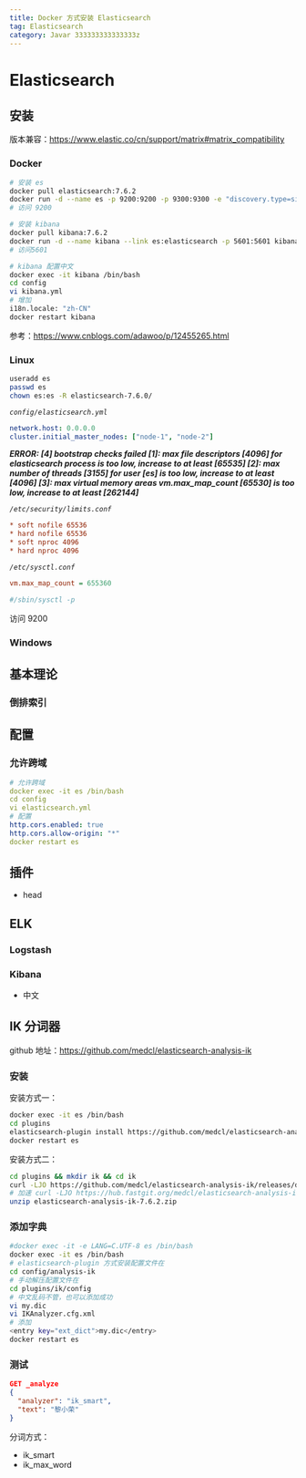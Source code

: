 ```yaml
---
title: Docker 方式安装 Elasticsearch
tag: Elasticsearch
category: Javar 333333333333333z
---
```




# Elasticsearch

## 安装

版本兼容：https://www.elastic.co/cn/support/matrix#matrix_compatibility

<!--more-->

### Docker

```bash
# 安装 es
docker pull elasticsearch:7.6.2
docker run -d --name es -p 9200:9200 -p 9300:9300 -e "discovery.type=single-node" elasticsearch:7.6.2
# 访问 9200

# 安装 kibana 
docker pull kibana:7.6.2
docker run -d --name kibana --link es:elasticsearch -p 5601:5601 kibana:7.6.2
# 访问5601

# kibana 配置中文
docker exec -it kibana /bin/bash
cd config
vi kibana.yml
# 增加
i18n.locale: "zh-CN"
docker restart kibana
```

参考：https://www.cnblogs.com/adawoo/p/12455265.html

### Linux

```bash
useradd es
passwd es
chown es:es -R elasticsearch-7.6.0/
```

*`config/elasticsearch.yml`*

```yml
network.host: 0.0.0.0
cluster.initial_master_nodes: ["node-1", "node-2"]
```

***ERROR: [4] bootstrap checks failed
[1]: max file descriptors [4096] for elasticsearch process is too low, increase to at least [65535]
[2]: max number of threads [3155] for user [es] is too low, increase to at least [4096]
[3]: max virtual memory areas vm.max_map_count [65530] is too low, increase to at least [262144]***

*`/etc/security/limits.conf`*

```ini
* soft nofile 65536
* hard nofile 65536
* soft nproc 4096
* hard nproc 4096
```

*`/etc/sysctl.conf`*

```ini
vm.max_map_count = 655360

#/sbin/sysctl -p
```

访问 9200

### Windows

## 基本理论

### 倒排索引

## 配置

### 允许跨域

```yaml
# 允许跨域
docker exec -it es /bin/bash
cd config
vi elasticsearch.yml
# 配置
http.cors.enabled: true
http.cors.allow-origin: "*"
docker restart es
```

## 插件

- head

## ELK

### Logstash

### Kibana

- 中文

## IK 分词器

github 地址：https://github.com/medcl/elasticsearch-analysis-ik

### 安装

安装方式一：

```bash
docker exec -it es /bin/bash
cd plugins
elasticsearch-plugin install https://github.com/medcl/elasticsearch-analysis-ik/releases/download/v7.6.2/elasticsearch-analysis-ik-7.6.2.zip
docker restart es
```

安装方式二：

```bash
cd plugins && mkdir ik && cd ik
curl -LJO https://github.com/medcl/elasticsearch-analysis-ik/releases/download/v7.6.2/elasticsearch-analysis-ik-7.6.2.zip
# 加速 curl -LJO https://hub.fastgit.org/medcl/elasticsearch-analysis-ik/releases/download/v7.6.2/elasticsearch-analysis-ik-7.6.2.zip
unzip elasticsearch-analysis-ik-7.6.2.zip
```

### 添加字典

```bash
#docker exec -it -e LANG=C.UTF-8 es /bin/bash
docker exec -it es /bin/bash
# elasticsearch-plugin 方式安装配置文件在
cd config/analysis-ik
# 手动解压配置文件在
cd plugins/ik/config
# 中文乱码不管，也可以添加成功
vi my.dic
vi IKAnalyzer.cfg.xml
# 添加
<entry key="ext_dict">my.dic</entry>
docker restart es
```

### 测试

```json
GET _analyze
{
  "analyzer": "ik_smart",
  "text": "黎小荣"
}
```

分词方式：

- ik_smart
- ik_max_word
